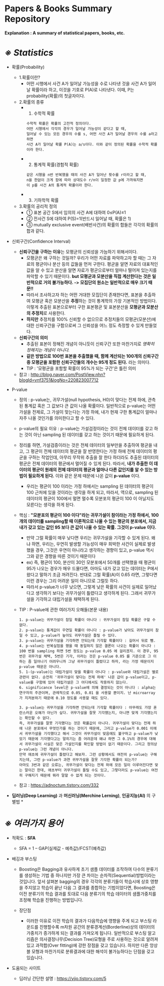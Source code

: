 Papers & Books Summary Repository
===========

#### Explanation : A summary of statistical papers, books, etc.

*※ Statistics*
===
* 확률(Probability)
    * 1.확률이란?
        * 어떤 시행에서 사건 A가 일어날 가능성을 수로 나타낸 것을 사건 A가 일어날 확률이라 하고, 이것을 기호로 P(A)로 나타낸다. 이때, P는 probability(확률)의 첫글자이다.
    * 2.확률의 종류
        * 1. 수학적 확률
            ``` 
            수학적 확률은 확률의 고전적 정의이다.
            어떤 시행에서 각각의 경우가 일어날 가능성이 같다고 할 때, 
            일어날 수 있는 모든 경우의 수를 s, 어떤 사건 A가 일어날 경우의 수를 a라고 하면
            사건 A가 일어날 확률 P(A)는 a/s이다. 이와 같이 정의된 확률을 수학적 확률이라 한다.
            ```
        * 2. 통계적 확률(경험적 확률)
            ```
            같은 시행을 n번 반복했을 때의 사건 A가 일어난 횟수를 r이라고 할 때,
            n을 한없이 크게 함에 따라 상대도수 r/n이 일정한 값 p에 가까워지면
            이 p를 사건 A의 통계적 확률이라 한다.
            ```
        * 3. 기하학적 확률
    * 3.확률의 공리적 정의
        * ① 표본 공간 S에서 임의의 사건 A에 대하여 0≤P(A)≤1
        * ② 전사건 S에 대하여 P(S)=1(반드시 일어날 때, 확률은 1)
        * ③ mutually exclusive event(배반사건)의 확률의 합들은 각각의 확률의 합과 같다.

* 신뢰구간(Confidence Interval)
    * **신뢰구간을 구하는 이유**는 모평균의 신뢰성을 가늠하기 위해서이다.
        * 모평균은 왜 구하는 것일까? 우리가 어떤 자료를 파악하고자 할 때는 그 자료의 평균이나 분산 등의 값들을 먼저 구한다. 평균을 알면 자료의 대표적인 값을 알 수 있고 분산을 알면 자료가 평균으로부터 얼마나 떨어져 있는지를 파악할 수 있기 때문이다. **but 모평균과 모분산을 직접 계산한다는 것은 일반적으로 거의 불가능하다. -> 모집단의 원소는 일반적으로 매우 크기 때문!!**
        * 따라서 조사하고자 하는 어떤 거대한 모집단이 존재한다면, 표본을 추출하여 모평균 혹은 모분산을 **추정**하는 것이 통계학의 가장 기본적인 방법이다. 이렇게 추출된 표본으로부터 구한 표본평균 및 표본분산을 **모평균과 모분산의 추정치**로 사용한다.
        * **하지만** 추정치를 100% 신뢰할 수 없으므로 추정치들의 모평균(모분산)에 대한 신뢰구간을 구함으로써 그 신뢰성을 어느 정도 측정할 수 있게 만들었다.
    * **신뢰구간의 의미**
        * 추출된 표본이 정해진 개념이 아니듯이 신뢰구간 또한 마찬가지로 *명확히 정해지는 개념이 아니다.*
        * **같은 방법으로 100번 표본을 추출했을 때, 함께 계산되는 100개의 신뢰구간 중 모평균을 포함한 신뢰구간들의 개수는 95개 정도 된다.** 라는 의미다.
        * TIP : '모평균을 포함할 확률이 95%가 되는 구간'은 틀린 의미
    * 참고 : http://blog.naver.com/PostView.nhn?blogId=vnf3751&logNo=220823007712

* P-value
    * 정의 : p-value는, 귀무가설(null hypothesis, H0)이 맞다는 전제 하에, 관측된 통계값 혹은 그 값보다 큰 값이 나올 확률이다. 일반적으로 p-value는 어떤 가설을 전제로, 그 가설이 맞는다는 가정 하에, 내가 현재 구한 통계값이 얼마나 자주 나올 것인가를 의미한다고 할 수 있다.
    * p-value의 필요 이유 : p-value는 가설검정이라는 것이 전체 데이터를 갖고 하는 것이 아닌 sampling 된 데이터를 갖고 하는 것이기 때문에 필요하게 된다.
    * 정리를 하면, 가설검증이라는 것은 전체 데이터의 일부만을 추출하여 평균을 내고, 그 평균이 전체 데이터의 평균을 잘 반영한다는 가정 하에 전체 데이터의 평균을 구하는 작업인데, 아무리 무작위 추출을 잘 한다 하더라도 추출된 데이터의 평균은 전체 데이터의 평균에서 멀어질 수 있게 된다. 따라서, **내가 추출한 이 데이터의 평균이 원래의 전체 데이터의 평균과 얼마나 다른 값인지를 알 수 있는 방법이 필요하게 된다.** 이와 같은 문제 때문에 나온 값이 **p-value** 이다.
        * 우리는 평균이 100 이라는 가정 하에서는 sampling 된 데이터의 평균이 100 근처에 있을 것이라는 생각을 하게 되고, 따라서, 역으로, sampling 된 데이터의 평균이 100에서 멀면 멀수록 모분포의 평균이 100 이 아닐지도 모른다는 생각을 하게 된다.
    * 핵심 : **"모분포의 평균이 100 이다"라는 귀무가설이 참이라는 가정 하에서, 100개의 데이터를 sampling할 때 이론적으로 나올 수 있는 평균의 분포에서, 지금 내가 갖고 있는 값인 95 보다 큰 값이 나올 수 있는 확률. 그것이 p-value 이다.**
        * 만약 그럴 확률이 매우 낮다면 우리는 귀무가설을 기각할 수 있게 된다. 왜냐 하면, 우리는, 우연히 발생할 가능성이 매우 희박한 사건이 실제로 발생했을 경우, 그것은 우연이 아니라고 생각하는 경향이 있고, p-value 역시 그와 같은 경향을 따른 것이기 때문이다
        * ex) 즉, 평균이 100, 분산이 30인 모분포에서 50개를 선택했을 때 평균이 95가 나오는 경우가 매우 드물다면, 아마도 내가 갖고 있는 데이터는 P에서 왔다고 말하기 조금 꺼려진다. 반대로 그럴 확률(A)이 0.65 라면, 그렇다면 이런 경우는 그리 어려운 일이 아니므로 그럴듯 하다.
        * 따라서 p-value가 너무 낮으면, 그렇게 낮은 확률의 사건이 실제로 일어났다고 생각하기 보다는 귀무가설이 틀렸다고 생각하게 된다. 그래서 귀무가설을 기각하고 대립가설을 채택하게 된다.
    
    * TIP : P-value에 관한 여러가지 오해들(본문 내용)
        ```
        1. p-value는 귀무가설이 참일 확률이 아니다 : 귀무가설이 참일 확률은 구할 수 없다.
        2. p-value는 통계값이 우연일 확률이 아니다 : p-value가 낮아도 귀무가설이 참일 수 있고, p-value가 높아도 귀무가설은 틀릴 수 있다.
        3. p-value는 귀무가설을 기각하면 안되는데 기각할 확률이다 : 길어서 뒤로 뺌.
        4. p-value는 반복실험을 했을 때 동일하지 않은 결론이 나오는 확률이 아니다 : 100 번을 sampling 하면 5번 정도는 p-value 0.05 에 걸리겠지. 이 경우, 95번은 귀무가설 채택, 5번은 기각, 이라는 것은 p-value 0.05 를 기준으로 그 이하는 좀 일어나기 어려우니까 그냥 귀무가설이 틀렸다고 하자, 라는 가정 때문이지 p-value 때문은 아니다.
        5. 1-(p-value)는 대립가설이 맞을 확률이 아니다 : p-value와 대립가설은 별로 관련이 없다. 순전히 '귀무가설이 맞다는 전제 하에' 나온 값이 p-value이고, p-value를 구함에 있어 대립가설은 그 어디에서도 작용하지 않는다.
        6. significance level은 p-value에 의해 결정되는 것이 아니다 : alpha는 연구자의 주관이며, 관례적으로 0.05, 0.01 을 사용할 뿐이지. 난 microarray 가 지저분하기 때문에 0.10 정도를 사용할 때도 있다.

        3. p-value는 귀무가설을 기각하면 안되는데 기각할 확률이다 : 아무래도 가장 혼란스러운 오해가 아닌가 싶다. 귀무가설을 잘못 기각했는지, 아니면 맞게 기각했는지는 확인할 수 없다.
        즉, 귀무가설을 잘못 기각했다는 것은 확률값이 아니다. 귀무가설이 맞다는 전제 하에 나온 분포에서 무엇인가를 하는 것이기 때문에, 그리고 p-value가 0.001 이에서 귀무가설을 기각했다고 해서 그것이 귀무가설이 맞음에도 불구하고 p-value가 낮았기 때문에 기각했다고는 말히기는 좀 어려운데 왜냐 하면 그 0.1%의 경우에 대해서 귀무가설이 사실은 맞은 가설인지를 확인할 방법이 없기 때문이다. 그리고 정의상 p-value는 그런 개념이 아니다.
        만약 애초에 귀무가설이 틀렸다고 해보자. 그런 상황에서도 여전히 p-value는 구해지는데, 그런 p-value가 과연 귀무가설을 잘못 기각한 확률이 되는가?
        아마도 3번과 같은 오류는, 귀무가설이 맞다는 전제 하에 모든 일이 이루어진다면 맞는 말이긴 한데, 애초부터 귀무가설이 틀릴 수도 있고, 그렇더라도 p-value는 여전히 구해지기 때문에 뭐라 말할 수 없게 되는 것이다.
        ```
    * 참고 : https://adnoctum.tistory.com/332
* **딥러닝(Deep Learning)** 과 **머신러닝(Merchine Lerning)**, **인공지능(AI)** 의 구별법
    * 

*※ 여러가지 용어*
===
* 적확도 : **SFA**
    * SFA = 1 – GAP(실제값 - 예측값)/FCST(예측값)

* 배깅과 부스팅
    * Boosting은 Bagging과 유사하게 초기 샘플 데이터를 조작하여 다수의 분류기를 생성하는 기법 중 하나지만 가장 큰 차이는 순차적(Sequential)방법이라는 것입니다. 앞서 살펴본 bagging의 경우 각각의 분류기들이 학습시에 상호 영향을 주지않고 학습이 끝난 다음 그 결과를 종합하는 기법이었다면, Boosting은 이전 분류기의 학습 결과를 토대로 다음 분류기의 학습 데이터의 샘플가중치를 조정해 학습을 진행하는 방법입니다. 

    * 장단점
        * 이러한 이유로 이전 학습의 결과가 다음학습에 영향을 주게 되고 부스팅 라운드를 진행할수록 m차원 공간의 분류경계선(Borderline)상의 데이터의 가중치가 증가하게 되는 결과를 가져오게 됩니다. 일반적으로 부스팅 알고리즘은 의사결정나무(Decision Tree)모형을 주로 사용하는 것으로 알려져 있고 과적합(Over fitting)에 강한 장점을 갖고 있습니다. 하지만 다른 앙상블 모형과 마찬가지로 분류결과에 대한 해석이 불가능하다는 단점을 갖고 있습니다.

* 도움되는 사이트
    * 딥러닝 간단한 설명 : https://yjjo.tistory.com/5